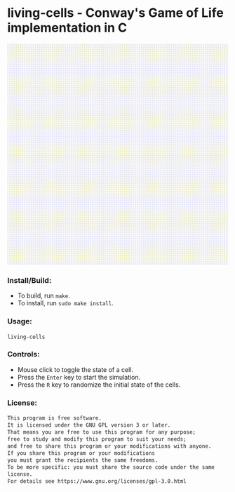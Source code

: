 # living-cells - Conway's Game of Life implementation in C

![screenshot](./living-cells.gif)

### Install/Build:

- To build, run `make`.
- To install, run `sudo make install`.

### Usage:

```
living-cells
```

### Controls:

- Mouse click to toggle the state of a cell.
- Press the `Enter` key to start the simulation.
- Press the `R` key to randomize the initial state of the cells.

### License:

```
This program is free software.
It is licensed under the GNU GPL version 3 or later.
That means you are free to use this program for any purpose;
free to study and modify this program to suit your needs;
and free to share this program or your modifications with anyone.
If you share this program or your modifications
you must grant the recipients the same freedoms.
To be more specific: you must share the source code under the same license.
For details see https://www.gnu.org/licenses/gpl-3.0.html
```
